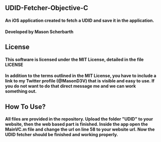 ## UDID-Fetcher-Objective-C
#### An iOS application created to fetch a UDID and save it in the application.
#### Developed by Mason Scherbarth

## License
#### This software is licensed under the MIT License, detailed in the file LICENSE

#### In addition to the terms outlined in the MIT License, you have to include a link to my Twitter profile (@MasonD3V) that is visible and easy to use. If you do not want to do that direct message me and we can work something out.

## How To Use?
#### All files are provided in the repository. Upload the folder "UDID" to your website, then the web based part is finished. Inside the app open the MainVC.m file and change the url on line 58 to your website url. Now the UDID fetcher should be finished and working properly.
